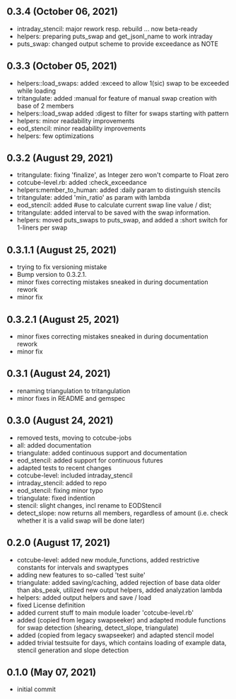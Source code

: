 ## 0.3.4 (October 06, 2021)
  - intraday_stencil: major rework resp. rebuild ... now beta-ready
  - helpers: preparing puts_swap and get_jsonl_name to work intraday
  - puts_swap: changed output scheme to provide exceedance as NOTE

## 0.3.3 (October 05, 2021)
  - helpers::load_swaps: added :exceed to allow 1(sic) swap to be exceeded while loading
  - tritangulate: added :manual for feature of manual swap creation with base of 2 members
  - helpers::load_swap added :digest to filter for swaps starting with pattern
  - helpers: minor readability improvements
  - eod_stencil: minor readability improvements
  - helpers: few optimizations

## 0.3.2 (August 29, 2021)
  - tritangulate: fixing 'finalize', as Integer zero won't comparte to Float zero
  - cotcube-level.rb: added :check_exceedance
  - helpers:member_to_human: added :daily param to distinguish stencils
  - tritangulate: added 'min_ratio' as param with lambda
  - eod_stencil: added #use to calculate current swap line value / dist;
  - tritangulate: added interval to be saved with the swap information.
  - helpers: moved puts_swaps to puts_swap, and added a :short switch for 1-liners per swap

## 0.3.1.1 (August 25, 2021)
  - trying to fix versioning mistake
  - Bump version to 0.3.2.1.
  - minor fixes correcting mistakes sneaked in during documentation rework
  - minor fix

## 0.3.2.1 (August 25, 2021)
  - minor fixes correcting mistakes sneaked in during documentation rework
  - minor fix

## 0.3.1 (August 24, 2021)
  - renaming triangulation to tritangulation
  - minor fixes in README and gemspec

## 0.3.0 (August 24, 2021)
  - removed tests, moving to cotcube-jobs
  - all: added documentation
  - triangulate: added continuous support and documentation
  - eod_stencil: added support for continuous futures
  - adapted tests to recent changes
  - cotcube-level: included intraday_stencil
  - intraday_stencil: added to repo
  - eod_stencil: fixing minor typo
  - triangulate: fixed indention
  - stencil: slight changes, incl rename to EODStencil
  - detect_slope: now returns all members, regardless of amount (i.e. check whether it is a valid swap will be done later)

## 0.2.0 (August 17, 2021)
  - cotcube-level: added new module_functions, added restrictive constants for intervals and swaptypes
  - adding new features to so-called 'test suite'
  - triangulate: added saving/caching, added rejection of base data older than abs_peak, utilized new output helpers, added analyzation lambda
  - helpers: added output helpers and save / load
  - fixed License definition
  - added current stuff to main module loader 'cotcube-level.rb'
  - added (copied from legacy swapseeker) and adapted module functions for swap detection (shearing, detect_slope, triangulate)
  - added (copied from legacy swapseeker) and adapted stencil model
  - added trivial testsuite for days, which contains loading of example data, stencil generation and slope detection

## 0.1.0 (May 07, 2021)
  - initial commit

